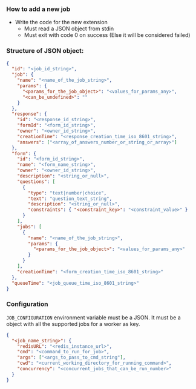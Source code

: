 ### How to add a new job

- Write the code for the new extension
  - Must read a JSON object from stdin
  - Must exit with code 0 on success (Else it will be considered failed)

### Structure of JSON object:

```json
{
  "id": "<job_id_string>",
  "job": {
    "name": "<name_of_the_job_string>",
    "params": {
      "<params_for_the_job_object>": "<values_for_params_any>",
      "<can_be_undefined>": ""
    }
  },
  "response": {
    "id": "<response_id_string>",
    "formId": "<form_id_string>",
    "owner": "<owner_id_string>",
    "creationTime": "<response_creation_time_iso_8601_string>",
    "answers": ["<array_of_answers_number_or_string_or_array>"]
  },
  "form": {
    "id": "<form_id_string>",
    "name": "<form_name_string>",
    "owner": "<owner_id_string>",
    "description": "<string_or_null>",
    "questions": [
      {
        "type": "text|number|choice",
        "text": "question_text_string",
        "description": "<string_or_null>",
        "constraints": { "<constraint_key>": "<constraint_value>" }
      }
    ],
    "jobs": [
      {
        "name": "<name_of_the_job_string>",
        "params": {
          "<params_for_the_job_object>": "<values_for_params_any>"
        }
      }
    ],
    "creationTime": "<form_creation_time_iso_8601_string>"
  },
  "queueTime": "<job_queue_time_iso_8601_string>"
}
```

### Configuration

`JOB_CONFIGURATION` environment variable must be a JSON. It must be a object with all the supported jobs for a worker as key.

```json
{
  "<job_name_string>": {
    "redisURL": "<redis_instance_url>",
    "cmd": "<command_to_run_for_job>",
    "args": ["<args_to_pass_to_cmd_string"],
    "cwd": "<current_working_directory_for_running_command>",
    "concurrency": "<concurrent_jobs_that_can_be_run_number>"
  }
}
```
